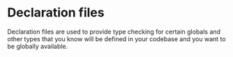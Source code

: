 # Declaration files

Declaration files are used to provide type checking for certain globals and other types that you know will be defined in your codebase and you want to be globally available.